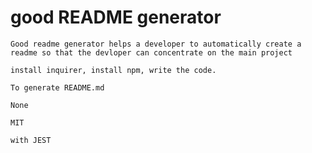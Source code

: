 
   # good README generator
   
    Good readme generator helps a developer to automatically create a readme so that the devloper can concentrate on the main project
  
    install inquirer, install npm, write the code.

    To generate README.md
   
    None
   
    MIT
   
    with JEST 